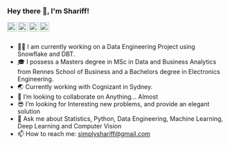 ### Hey there 👋, I'm Shariff!


<a href="https://twitter.com/SyedShariff4">
  <img align="left" alt="Syed Shariff | Twitter" width="22px" src="https://cdn.jsdelivr.net/npm/simple-icons@v3/icons/twitter.svg" />
</a>
<a href="https://www.linkedin.com/in/syed-shariff/">
  <img align="left" alt="Shariff's LinkdeIN" width="22px" src="https://cdn.jsdelivr.net/npm/simple-icons@v3/icons/linkedin.svg" />
</a>
<a href="https://www.instagram.com/bahot_shariff/">
  <img align="left" alt="Shariff's Instagram" width="22px" src="https://cdn.jsdelivr.net/npm/simple-icons@v3/icons/instagram.svg" />
</a>
<a href="https://medium.com/@simplyshariff">
  <img align="left" alt="Shariff's Medium" width="22px" src="https://cdn.jsdelivr.net/npm/simple-icons@v3/icons/medium.svg" />
</a>
<br />
<br />

- 👨‍💻 I am currently working on a Data Engineering Project using Snowflake and DBT.
- 🎓 I possess a Masters degree in MSc in Data and Business Analytics from Rennes School of Business and a Bachelors degree in Electronics Engineering.
- 🌏 Currently working with Cognizant in Sydney.
- 👯 I’m looking to collaborate on Anything... Almost
- 😎 I’m looking for Interesting new problems, and provide an elegant solution
- 💬 Ask me about Statistics, Python, Data Engineering, Machine Learning, Deep Learning and Computer Vision
- 📫 How to reach me: simplyshariff@gmail.com
